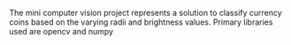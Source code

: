 The mini computer vision project represents a solution to classify currency coins based on the varying radii and brightness values. Primary libraries used are opencv and numpy
